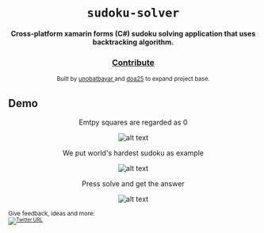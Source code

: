 <div align="center">
  <h1><code>sudoku-solver</code></h1>

  <strong>Cross-platform xamarin forms (C#) sudoku solving application that uses backtracking algorithm.</strong>

<h3>
    <a href="https://github.com/unobatbayar/sudoku-solver/pull/new/master">Contribute</a>
  </h3>

  <sub> Built by <a href="https://www.twitter.com/unobatbayar">unobatbayar </a> and <a href="https://github.com/DOA25">doa25</a> to expand project base.</sub>
</div>

## Demo
<div align="center">

Emtpy squares are regarded as 0  

![alt text](https://github.com/unobatbayar/sudokusolver/blob/master/readme-images/initial.png)

We put world's hardest sudoku as example 

![alt text](https://github.com/unobatbayar/sudokusolver/blob/master/readme-images/hardest_problem.png)

Press solve and get the answer 

![alt text](https://github.com/unobatbayar/sudokusolver/blob/master/readme-images/solved.png)

</div>

<sub>Give feedback, ideas and more: <br> <sub> 
[![Twitter URL](https://img.shields.io/twitter/url/https/twitter.com/unobatbayar.svg?style=social&label=Follow%20%40unobatbayar)](https://twitter.com/unobatbayar)

